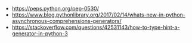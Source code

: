 - https://peps.python.org/pep-0530/
- https://www.blog.pythonlibrary.org/2017/02/14/whats-new-in-python-asynchronous-comprehensions-generators/
- https://stackoverflow.com/questions/42531143/how-to-type-hint-a-generator-in-python-3
